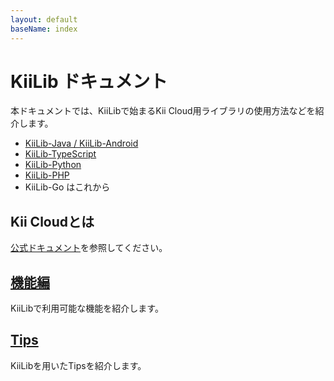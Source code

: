 ```yaml
---
layout: default
baseName: index
---
```


# KiiLib ドキュメント

本ドキュメントでは、KiiLibで始まるKii Cloud用ライブラリの使用方法などを紹介します。

- [KiiLib-Java / KiiLib-Android](https://github.com/fkmhrk/KiiLib-Java)
- [KiiLib-TypeScript](https://github.com/fkmhrk/kiilib_typescript)
- [KiiLib-Python](https://github.com/fkmhrk/kiilib_python)
- [KiiLib-PHP](https://github.com/fkmhrk/kiilib_php)
- KiiLib-Go はこれから

## Kii Cloudとは

[公式ドキュメント](http://docs.kii.com/ja/starts/overview/)を参照してください。

## [機能編](./features/)

KiiLibで利用可能な機能を紹介します。

## [Tips](./tips/)

KiiLibを用いたTipsを紹介します。
